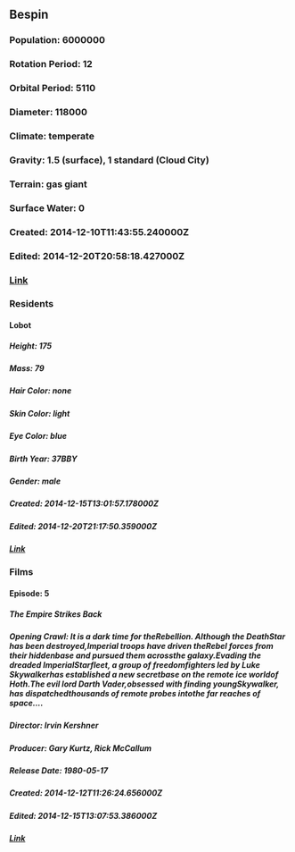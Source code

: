 ## Bespin
### Population: 6000000
### Rotation Period: 12
### Orbital Period: 5110
### Diameter: 118000
### Climate: temperate
### Gravity: 1.5 (surface), 1 standard (Cloud City)
### Terrain: gas giant
### Surface Water: 0
### Created: 2014-12-10T11:43:55.240000Z
### Edited: 2014-12-20T20:58:18.427000Z
### [Link](https://swapi.dev/api/planets/6/)
### Residents
#### Lobot
##### Height: 175
##### Mass: 79
##### Hair Color: none
##### Skin Color: light
##### Eye Color: blue
##### Birth Year: 37BBY
##### Gender: male
##### Created: 2014-12-15T13:01:57.178000Z
##### Edited: 2014-12-20T21:17:50.359000Z
##### [Link](https://swapi.dev/api/people/26/)
### Films
#### Episode: 5
##### The Empire Strikes Back
##### Opening Crawl: It is a dark time for theRebellion. Although the DeathStar has been destroyed,Imperial troops have driven theRebel forces from their hiddenbase and pursued them acrossthe galaxy.Evading the dreaded ImperialStarfleet, a group of freedomfighters led by Luke Skywalkerhas established a new secretbase on the remote ice worldof Hoth.The evil lord Darth Vader,obsessed with finding youngSkywalker, has dispatchedthousands of remote probes intothe far reaches of space....
##### Director: Irvin Kershner
##### Producer: Gary Kurtz, Rick McCallum
##### Release Date: 1980-05-17
##### Created: 2014-12-12T11:26:24.656000Z
##### Edited: 2014-12-15T13:07:53.386000Z
##### [Link](https://swapi.dev/api/films/2/)